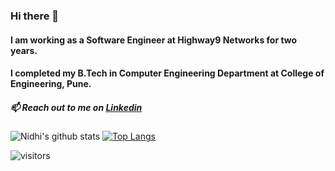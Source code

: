 ### Hi there 👋   
#### I am working as a Software Engineer at Highway9 Networks for two years. 
#### I completed my B.Tech in Computer Engineering Department at College of Engineering, Pune.
##### 📫 Reach out to me on [Linkedin](https://www.linkedin.com/in/nidhi-wagh)
![Nidhi's github stats](https://github-readme-stats-sigma-five.vercel.app/api?username=nidhi76&show_icons=true&theme=radical) [![Top Langs](https://github-readme-stats-sigma-five.vercel.app/api/top-langs/?username=nidhi76&&hide=scss,prolog&&langs_count=8&layout=compact&show_icons=true&theme=radical)](https://github.com/nidhi76/github-readme-stats)


![visitors](https://visitor-badge.laobi.icu/badge?page_id=nidhi76.nidhi76)
